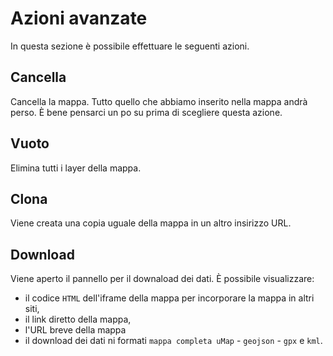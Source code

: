 # Azioni avanzate

In questa sezione è possibile effettuare le seguenti azioni.

## Cancella

Cancella la mappa. Tutto quello che abbiamo inserito nella mappa andrà perso. È bene pensarci un po su prima di scegliere questa azione.

## Vuoto

Elimina tutti i layer della mappa.

## Clona

Viene creata una copia uguale della mappa in un altro insirizzo URL.

## Download

Viene aperto il pannello per il downaload dei dati. È possibile visualizzare:

   - il codice `HTML` dell'iframe della mappa per incorporare la mappa in altri siti,
   - il link diretto della mappa,
   - l'URL breve della mappa
   - il download dei dati ni formati `mappa completa uMap` - `geojson` - `gpx` e `kml`.
